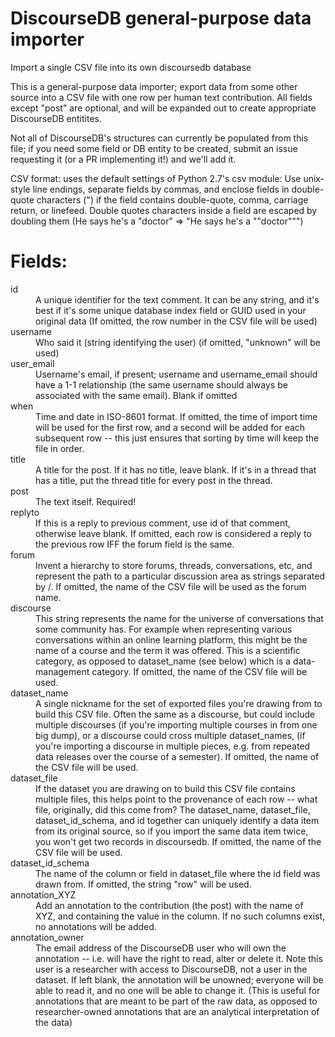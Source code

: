 # DiscourseDB general-purpose data importer

Import a single CSV file into its own discoursedb database

This is a general-purpose data importer; export data from some other
source into a CSV file with one row per human text contribution.
All fields except "post" are optional, and will be expanded out to
create appropriate DiscourseDB entitites.

Not all of DiscourseDB's structures can currently be populated
from this file; if you need some field or DB entity to be created,
submit an issue requesting it (or a PR implementing it!) and we'll
add it.

CSV format: uses the default settings of Python 2.7's csv module:
Use unix-style line endings, separate fields by commas, and enclose
fields in double-quote characters (") if the field contains double-quote,
comma, carriage return, or linefeed.  Double quotes characters inside
a field are escaped by doubling them (He says he's a "doctor" => 
"He says he's a ""doctor""")

# Fields:
<dl>
<dt>id
<dd>A unique identifier for the text comment.  It can be any string,
and it's best if it's some unique database index field or GUID used in your original data
(If omitted, the row number in the CSV file will be used)
<dt>username
<dd>Who said it (string identifying the user)
(if omitted, "unknown" will be used)
<dt>user_email
<dd>Username's email, if present; username and username_email should have
a 1-1 relationship (the same username should always be associated with
the same email).  Blank if omitted
<dt>
<dt>when
<dd>Time and date in ISO-8601 format.  If omitted, the time of import
time will be used for the first row, and a second will be added
for each subsequent row -- this just ensures that sorting by time will
keep the file in order.
<dt>title
<dd>A title for the post.  If it has no title, leave blank.  If
it's in a thread that has a title, put the thread title for every post
in the thread.
<dt>post
<dd>The text itself.  Required!
<dt>replyto
<dd>If this is a reply to previous comment, use id of that
comment, otherwise leave blank.  If omitted, each row is considered
a reply to the previous row IFF the forum field is the same.
<dt>forum
<dd>Invent a hierarchy to store forums, threads, conversations,
etc, and represent the path to a particular discussion area as
strings separated by /.  If omitted, the name of the CSV
file will be used as the forum name.
<dt>discourse
<dd>This string represents the name for the universe of conversations
that some community has.  For example when representing various conversations
within an online learning platform, this might be the name of a course and
the term it was offered.  This is a scientific category, as opposed to
dataset_name (see below) which is a data-management category.  If omitted,
the name of the CSV file will be used.
<dt>dataset_name
<dd>A single nickname for the set of exported files you're
drawing from to build this CSV file.  Often the same as a discourse,
but could include multiple discourses (if you're importing multiple courses
in from one big dump), or a discourse could cross multiple dataset_names,
(if you're importing a discourse in multiple pieces, e.g. from
repeated data releases over the course of a semester).  If omitted,
the name of the CSV file will be used.
<dt>dataset_file
<dd>If the dataset you are drawing on to build this CSV file 
contains multiple files, this helps point to the
provenance of each row -- what file, originally, did this come from?
The dataset_name, dataset_file, dataset_id_schema, and id together can
uniquely identify a data item from its original source, so if you import
the same data item twice, you won't get two records in discoursedb.
If omitted, the name of the CSV file will be used.
<dt>dataset_id_schema
<dd>The name of the column or field in
dataset_file where the id field was drawn from.  If omitted, the
string "row" will be used.
<dt>annotation_XYZ
<dd>Add an annotation to the contribution (the post) with the name
of XYZ, and containing the value in the column.  If no such columns
exist, no annotations will be added.
<dt>annotation_owner
<dd>The email address of the DiscourseDB user who will own the
annotation -- i.e. will have the right to read, alter or delete it.  Note
this user is a researcher with access to DiscourseDB, not a user
in the dataset.  If left blank, the annotation will be unowned;
everyone will be able to read it, and no one will be able to change it.  
(This is useful for annotations
that are meant to be part of the raw data, as opposed to researcher-owned
annotations that are an analytical interpretation of the data)
</dd>


